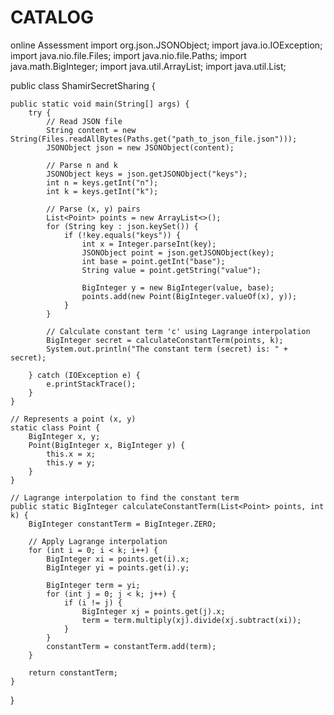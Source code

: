 # CATALOG
online Assessment 
import org.json.JSONObject;
import java.io.IOException;
import java.nio.file.Files;
import java.nio.file.Paths;
import java.math.BigInteger;
import java.util.ArrayList;
import java.util.List;

public class ShamirSecretSharing {

    public static void main(String[] args) {
        try {
            // Read JSON file
            String content = new String(Files.readAllBytes(Paths.get("path_to_json_file.json")));
            JSONObject json = new JSONObject(content);

            // Parse n and k
            JSONObject keys = json.getJSONObject("keys");
            int n = keys.getInt("n");
            int k = keys.getInt("k");

            // Parse (x, y) pairs
            List<Point> points = new ArrayList<>();
            for (String key : json.keySet()) {
                if (!key.equals("keys")) {
                    int x = Integer.parseInt(key);
                    JSONObject point = json.getJSONObject(key);
                    int base = point.getInt("base");
                    String value = point.getString("value");

                    BigInteger y = new BigInteger(value, base);
                    points.add(new Point(BigInteger.valueOf(x), y));
                }
            }

            // Calculate constant term 'c' using Lagrange interpolation
            BigInteger secret = calculateConstantTerm(points, k);
            System.out.println("The constant term (secret) is: " + secret);

        } catch (IOException e) {
            e.printStackTrace();
        }
    }

    // Represents a point (x, y)
    static class Point {
        BigInteger x, y;
        Point(BigInteger x, BigInteger y) {
            this.x = x;
            this.y = y;
        }
    }

    // Lagrange interpolation to find the constant term
    public static BigInteger calculateConstantTerm(List<Point> points, int k) {
        BigInteger constantTerm = BigInteger.ZERO;

        // Apply Lagrange interpolation
        for (int i = 0; i < k; i++) {
            BigInteger xi = points.get(i).x;
            BigInteger yi = points.get(i).y;

            BigInteger term = yi;
            for (int j = 0; j < k; j++) {
                if (i != j) {
                    BigInteger xj = points.get(j).x;
                    term = term.multiply(xj).divide(xj.subtract(xi));
                }
            }
            constantTerm = constantTerm.add(term);
        }

        return constantTerm;
    }
}
